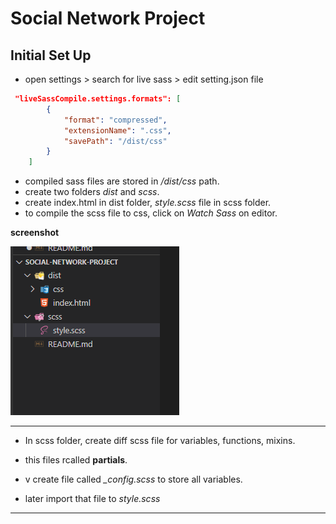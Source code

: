 # Social Network Project

## Initial Set Up

- open settings > search for live sass > edit setting.json file

```json
 "liveSassCompile.settings.formats": [
        {
            "format": "compressed",
            "extensionName": ".css",
            "savePath": "/dist/css"
        }
    ]
```

- compiled sass files are stored in _/dist/css_ path.
- create two folders _dist_ and _scss_.
- create index.html in dist folder, _style.scss_ file in scss folder.
- to compile the scss file to css, click on _Watch Sass_ on editor.

**screenshot**

![image](./screenshots/path.png 'image')

---

- In scss folder, create diff scss file for variables, functions, mixins.

- this files rcalled **partials**.

- v create file called _\_config.scss_ to store all variables.

- later import that file to _style.scss_

---
